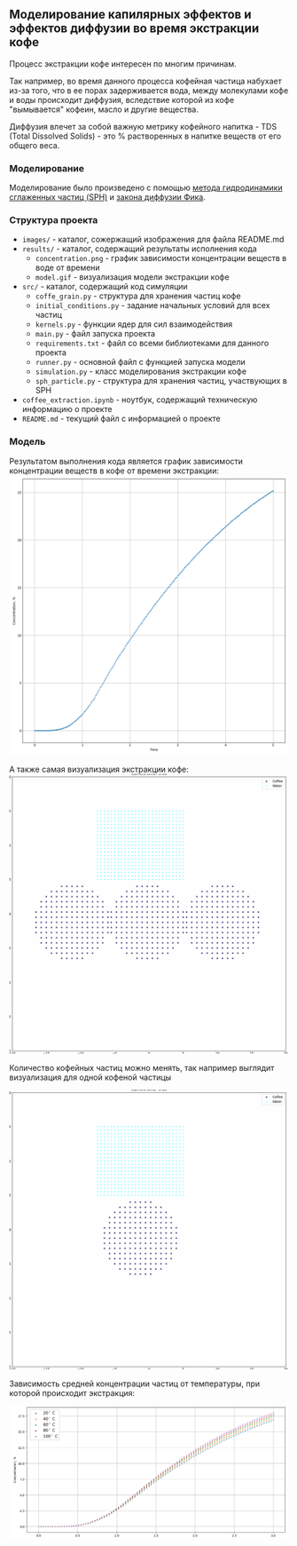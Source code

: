 ## Моделирование капилярных эффектов и эффектов диффузии во время экстракции кофе


Процесс экстракции кофе интересен по многим причинам.

Так например, во время данного процесса кофейная частица набухает из-за того, что в ее порах задерживается вода, между 
молекулами кофе и воды происходит диффузия, вследствие которой из кофе "вымывается" кофеин, масло и другие вещества.

Диффузия влечет за собой важную метрику кофейного напитка - TDS (Total Dissolved Solids) - это % растворенных в напитке 
веществ от его общего веса.

### Моделирование
Моделирование было произведено с помощью 
[метода гидродинамики сглаженных частиц (SPH)](https://www.diva-portal.org/smash/get/diva2:573583/FULLTEXT01.pdf) 
и [закона диффузии Фика](https://en.wikipedia.org/wiki/Fick%27s_laws_of_diffusion).

### Структура проекта
- `images/` - каталог, сожержащий изображения для файла README.md
- `results/` - каталог, содержащий результаты исполнения кода
  - `concentration.png` - график зависимости концентрации веществ в воде от времени
  - `model.gif` - визуализация модели экстракции кофе
- `src/` - каталог, содержащий код симуляции
    - `coffe_grain.py` - структура для хранения частиц кофе
    - `initial_conditions.py` - задание начальных условий для всех частиц
    - `kernels.py` - функции ядер для сил взаимодействия
    - `main.py` - файл запуска проекта 
    - `requirements.txt` - файл со всеми библиотеками для данного проекта
    - `runner.py` - основной файл с функцией запуска модели
    - `simulation.py` - класс моделирования экстракции кофе
    - `sph_particle.py` - структура для хранения частиц, участвующих в SPH
- `coffee_extraction.ipynb` - ноутбук, содержащий техническую информацию о проекте
- `README.md` - текущий файл c информацией о проекте

### Модель
Результатом выполнения кода является график зависимости концентрации веществ в кофе от 
времени экстракции:
![Зависимость концентрации веществ в воде от времени](images/3_grains_conc.png)

А также самая визуализация экстракции кофе:
![Экстракция трех кофейных частиц](images/3_grains.gif)

Количество кофейных частиц можно менять, так например выглядит визуализация для одной кофеной частицы

![Экстракция одного кофейной частицы](images/single_grain.gif)

Зависимость средней концентрации частиц от температуры, при которой происходит экстракция:

![Зависимость концентрации веществ в воде от температуры](results/temperature_dependency.png)
